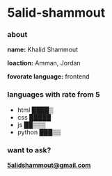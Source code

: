 # 5alid-shammout

### about

**name:** Khalid Shammout

**loaction:** Amman, Jordan

**fovorate language:** frontend 

### languages with rate from 5
* html    ████▒
* css     █████
* js      ██▒▒▒
* python  ███▒▒

### want to ask?
**5alidshammout@gmail.com**
